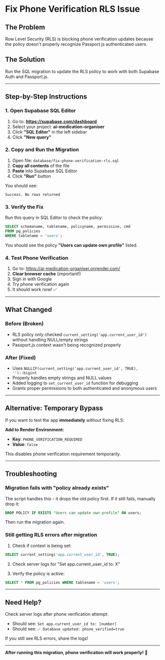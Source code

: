 # Fix Phone Verification RLS Issue

## The Problem
Row Level Security (RLS) is blocking phone verification updates because the policy doesn't properly recognize Passport.js authenticated users.

## The Solution
Run the SQL migration to update the RLS policy to work with both Supabase Auth and Passport.js.

---

## Step-by-Step Instructions

### 1. Open Supabase SQL Editor

1. Go to: **https://supabase.com/dashboard**
2. Select your project: **ai-medication-organiser**
3. Click **"SQL Editor"** in the left sidebar
4. Click **"New query"**

### 2. Copy and Run the Migration

1. Open file: `database/fix-phone-verification-rls.sql`
2. **Copy all contents** of the file
3. **Paste** into Supabase SQL Editor
4. Click **"Run"** button

You should see:
```
Success. No rows returned
```

### 3. Verify the Fix

Run this query in SQL Editor to check the policy:

```sql
SELECT schemaname, tablename, policyname, permissive, cmd 
FROM pg_policies 
WHERE tablename = 'users';
```

You should see the policy **"Users can update own profile"** listed.

### 4. Test Phone Verification

1. Go to: https://ai-medication-organiser.onrender.com/
2. **Clear browser cache** (important!)
3. Sign in with Google
4. Try phone verification again
5. It should work now! ✅

---

## What Changed

### Before (Broken)
- RLS policy only checked `current_setting('app.current_user_id')` without handling NULL/empty strings
- Passport.js context wasn't being recognized properly

### After (Fixed)
- Uses `NULLIF(current_setting('app.current_user_id', TRUE), '')::bigint`
- Properly handles empty strings and NULL values
- Added logging to `set_current_user_id` function for debugging
- Grants proper permissions to both authenticated and anonymous users

---

## Alternative: Temporary Bypass

If you want to test the app **immediately** without fixing RLS:

**Add to Render Environment:**
- **Key**: `PHONE_VERIFICATION_REQUIRED`
- **Value**: `false`

This disables phone verification requirement temporarily.

---

## Troubleshooting

### Migration fails with "policy already exists"
The script handles this - it drops the old policy first. If it still fails, manually drop it:

```sql
DROP POLICY IF EXISTS "Users can update own profile" ON users;
```

Then run the migration again.

### Still getting RLS errors after migration
1. Check if context is being set:
```sql
SELECT current_setting('app.current_user_id', TRUE);
```

2. Check server logs for "Set app.current_user_id to: X"

3. Verify the policy is active:
```sql
SELECT * FROM pg_policies WHERE tablename = 'users';
```

---

## Need Help?

Check server logs after phone verification attempt:
- Should see: `Set app.current_user_id to: [number]`
- Should see: `✅ Database updated: phone_verified=true`

If you still see RLS errors, share the logs!

---

**After running this migration, phone verification will work properly!** 🎉
